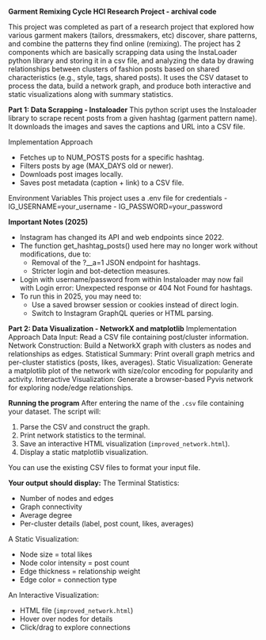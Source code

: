 **Garment Remixing Cycle HCI Research Project - archival code** 

This project was completed as part of a research project that explored how various 
garment makers (tailors, dressmakers, etc) discover, share patterns, and combine the patterns 
they find online (remixing). The project has 2 components which are basically 
scrapping data using the InstaLoader python library and storing it in a csv file, and 
analyzing the data by drawing relationships between clusters of fashion posts 
based on shared characteristics (e.g., style, tags, shared posts). It uses the CSV dataset to 
process the data, build a network graph, and produce both interactive and static visualizations 
along with summary statistics.

**Part 1: Data Scrapping - Instaloader** 
This python script uses the Instaloader library to scrape recent posts from a 
given hashtag (garment pattern name). It downloads the images and saves the captions 
and URL into a CSV file. 

Implementation Approach 
- Fetches up to NUM_POSTS posts for a specific hashtag.
- Filters posts by age (MAX_DAYS old or newer).
- Downloads post images locally.
- Saves post metadata (caption + link) to a CSV file. 

Environment Variables 
This project uses a .env file for credentials 
     - IG_USERNAME=your_username 
     - IG_PASSWORD=your_password 

**Important Notes (2025)** 
- Instagram has changed its API and web endpoints since 2022.
- The function get_hashtag_posts() used here may no longer work without modifications, due to:
    - Removal of the ?__a=1 JSON endpoint for hashtags.
    - Stricter login and bot-detection measures.
- Login with username/password from within Instaloader may now fail with Login error: Unexpected response or 404 Not Found for hashtags.
- To run this in 2025, you may need to:
    - Use a saved browser session or cookies instead of direct login.
    - Switch to Instagram GraphQL queries or HTML parsing.

**Part 2: Data Visualization - NetworkX and matplotlib** 
Implementation Approach 
Data Input: Read a CSV file containing post/cluster information.
Network Construction: Build a NetworkX graph with clusters as nodes and relationships as edges.
Statistical Summary: Print overall graph metrics and per-cluster statistics (posts, likes, averages).
Static Visualization: Generate a matplotlib plot of the network with size/color encoding for popularity and activity.
Interactive Visualization: Generate a browser-based Pyvis network for exploring node/edge relationships.

**Running the program** 
After entering the name of the `.csv` file containing your dataset. The script will:
1. Parse the CSV and construct the graph.
2. Print network statistics to the terminal.
3. Save an interactive HTML visualization (`improved_network.html`).
4. Display a static matplotlib visualization.

You can use the existing CSV files to format your input file. 

**Your output should display:** 
The Terminal Statistics: 
- Number of nodes and edges
- Graph connectivity
- Average degree
- Per-cluster details (label, post count, likes, averages)

A Static Visualization: 
- Node size = total likes
- Node color intensity = post count
- Edge thickness = relationship weight
- Edge color = connection type

An Interactive Visualization: 
- HTML file (`improved_network.html`)
- Hover over nodes for details
- Click/drag to explore connections
